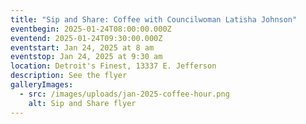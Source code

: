 ```yaml
---
title: "Sip and Share: Coffee with Councilwoman Latisha Johnson"
eventbegin: 2025-01-24T08:00:00.000Z
eventend: 2025-01-24T09:30:00.000Z
eventstart: Jan 24, 2025 at 8 am
eventstop: Jan 24, 2025 at 9:30 am
location: Detroit's Finest, 13337 E. Jefferson
description: See the flyer
galleryImages:
  - src: /images/uploads/jan-2025-coffee-hour.png
    alt: Sip and Share flyer
---
```

